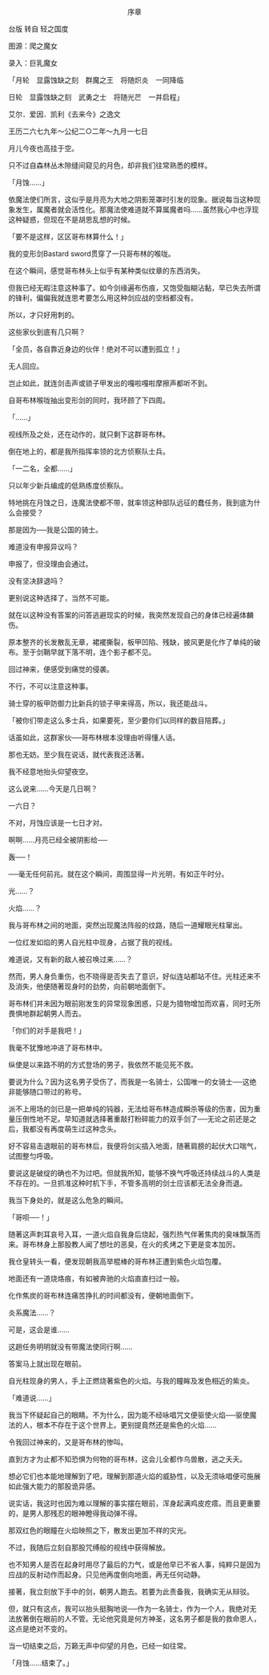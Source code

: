 <p align="center">序章</p>

台版 转自 轻之国度

图源：爬之魔女

录入：巨乳魔女

「月轮　显露蚀缺之刻　群魔之王　将随炽炎　一同降临

日轮　显露蚀缺之刻　武勇之士　将随光芒　一并启程」

艾尔．爱因．凯利《去来今》之逸文

王历二六七九年～公纪二○二年～九月一七日

月儿今夜也高挂于空。

只不过自森林丛木隙缝间窥见的月色，却非我们往常熟悉的模样。

「月蚀……」

依魔法使们所言，这似乎是月亮为大地之阴影笼罩时引发的现象。据说每当这种现象发生，属魔者就会活性化。那魔法使难道就不算属魔者吗……虽然我心中也浮现这种疑惑，但现在不是胡思乱想的时候。

「要不是这样，区区哥布林算什么！」

我的变形剑Bastard sword贯穿了一只哥布林的喉咙。

在这个瞬间，感觉哥布林头上似乎有某种类似纹章的东西消失。

但我已经无暇注意这种事了。如今剑缘遍布伤痕，又饱受脂糊沾黏，早已失去所谓的锋利，偏偏我就连思考要怎么用这种剑应战的空档都没有。

所以，才只好用刺的。

这些家伙到底有几只啊？

「全员，各自靠近身边的伙伴！绝对不可以遭到孤立！」

无人回应。

岂止如此，就连剑击声或锁子甲发出的嘎啦嘎啦摩擦声都听不到。

自哥布林喉咙抽出变形剑的同时，我环顾了下四周。

「……」

视线所及之处，还在动作的，就只剩下这群哥布林。

倒在地上的，都是我所指挥率领的北方侦察队士兵。

「一二名，全都……」

只以年少新兵编成的低熟练度侦察队。

特地挑在月蚀之日，连魔法使都不带，就率领这种部队远征的蠢任务，我到底为什么会接受？

那是因为──我是公国的骑士。

难道没有申报异议吗？

申报了，但没理由会通过。

没有坚决辞退吗？

更别说这种选择了，当然不可能。

就在以这种没有答案的问答逃避现实的时候，我突然发现自己的身体已经遍体麟伤。

原本整齐的长发散乱无章，裙襬撕裂，板甲凹陷、残缺，披风更是化作了单纯的破布。至于剑鞘早就下落不明，连个影子都不见。

回过神来，便感受到痛觉的侵袭。

不行，不可以注意这种事。

骑士穿的板甲防御力比新兵的锁子甲来得高，所以，我还能战斗。

「被你们带走这么多士兵，如果要死，至少要你们以同样的数目陪葬。」

话虽如此，这群家伙──哥布林根本没理由听得懂人话。

那也无妨。至少我在说话，就代表我还活著。

我不经意地抬头仰望夜空。

这么说来……今天是几日啊？

一六日？

不对，月蚀应该是一七日才对。

啊啊……月亮已经全被阴影给──

轰──！

──毫无任何前兆。就在这个瞬间，周围显得一片光明，有如正午时分。

光……？

火焰……？

我与哥布林之间的地面，突然出现魔法阵般的纹路，随后一道耀眼光柱窜出。

一位红发如焰的男人自光柱中现身，占据了我的视线。

难道说，又有新的敌人被召唤过来……？

然而，男人身负重伤，也不晓得是否失去了意识，好似连站都站不住。光柱还来不及消失，他便随著现身时的劲势，向前朝地面倒下。

哥布林们并未因为眼前刚发生的异常现象困惑，只是为猎物增加而欢喜，同时无所畏惧地群起朝男人而去。

「你们的对手是我吧！」

我毫不犹豫地冲进了哥布林中。

纵使是以来路不明的方式登场的男子，我依然不能见死不救。

要说为什么？因为这名男子受伤了，而我是一名骑士，公国唯一的女骑士──这绝非能够随口带过的称号。

派不上用场的剑已是一把单纯的钝器，无法给哥布林造成瞬杀等级的伤害，因为重量压倒性地不足。早知道就选择著重敲打粉碎能力的双手剑了──无论之前还是之后，我都没有再度萌生过这种念头。

好不容易击退眼前的哥布林后，我便将剑尖插入地面，随著肩膀的起伏大口喘气，试图整匀呼吸。

要说这是破绽的确也不为过吧。但就我所知，能够不换气呼吸还持续战斗的人类是不存在的。一旦抓准这种时机下手，不管多高明的剑士应该都无法全身而退。

我当下身处的，就是这么危急的瞬间。

「哥呗──！」

随著这声刺耳哀号入耳，一道火焰自我身后烧起，强烈热气伴著焦肉的臭味飘荡而来。哥布林身上那股教人闻了想吐的恶臭，在火的炙烤之下更是变本加厉。

我仓皇转头一看，便发现朝我高举棍棒的哥布林正遭到紫色火焰包覆。

地面还有一道烧烙痕，有如被奔驰的火焰直直扫过一般。

化作焦炭的哥布林连痛苦挣扎的时间都没有，便朝地面倒下。

炎系魔法……？

可是，这会是谁……

这趟任务明明就没有带魔法使同行啊……

答案马上就出现在眼前。

自光柱现身的男人，手上正燃烧著紫色的火焰。与我的瞳眸及发色相近的紫炎。

「难道说……」

我当下怀疑起自己的眼睛。不为什么，因为能不经咏唱咒文便驱使火焰──驱使魔法的人，根本不存在于这个世界上。更别提竟然还是紫色的火焰……

令我回过神来的，又是哥布林的惨叫。

直到方才为止都不知恐惧为何物的哥布林，这会儿全都作鸟兽散，逃之夭夭。

想必它们也本能地理解到了吧，理解到那道火焰的威胁性，以及无须咏唱便可施展如此强大能力的那股诡异感。

说实话，我这时也因为难以理解的事实摆在眼前，浑身起满鸡皮疙瘩。而且更重要的，是男人那残忍的眼神瞪得我动弹不得。

那双红色的眼瞳在火焰映照之下，散发出更加不祥的灾光。

不过，我随后立刻自那股咒缚般的视线中获得解放。

也不知男人是否在起身时用尽了最后的力气，或是他早已不省人事，纯粹只是因为应战的反射动作而起身。只见他再度倒向地面，再无任何动静。

接著，我立刻放下手中的剑，朝男人跑去。若要为此责备我，我确实无从辩驳。

但，就只有这点，我可以抬头挺胸地说──作为一名骑士，作为一个人，我绝对无法放著倒在眼前的人不管。无论他究竟是何方神圣，这名男子都是我的救命恩人，这点是绝对不变的。

当一切结束之后，万籁无声中仰望的月色，已经一如往常。

「月蚀……结束了。」

